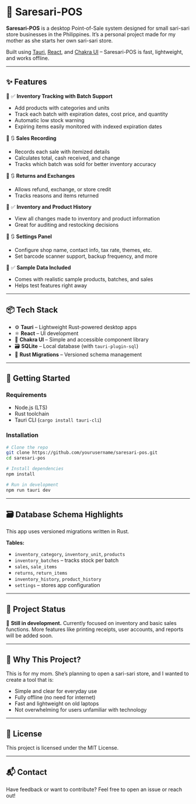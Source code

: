 # 🧺 Saresari-POS

**Saresari-POS** is a desktop Point-of-Sale system designed for small sari-sari store businesses in the Philippines.
It’s a personal project made for my mother as she starts her own sari-sari store.

Built using [Tauri](https://tauri.app/), [React](https://react.dev/), and [Chakra UI](https://chakra-ui.com/) – Saresari-POS is fast, lightweight, and works offline.

---

## ✨ Features

🔹 ✅ **Inventory Tracking with Batch Support**

- Add products with categories and units
- Track each batch with expiration dates, cost price, and quantity
- Automatic low stock warning
- Expiring items easily monitored with indexed expiration dates

🔹 🔃 **Sales Recording**

- Records each sale with itemized details
- Calculates total, cash received, and change
- Tracks which batch was sold for better inventory accuracy

🔹 🔃 **Returns and Exchanges**

- Allows refund, exchange, or store credit
- Tracks reasons and items returned

🔹 ✅ **Inventory and Product History**

- View all changes made to inventory and product information
- Great for auditing and restocking decisions

🔹 🔃 **Settings Panel**

- Configure shop name, contact info, tax rate, themes, etc.
- Set barcode scanner support, backup frequency, and more

🔹 ✅ **Sample Data Included**

- Comes with realistic sample products, batches, and sales
- Helps test features right away

---

## 📦 Tech Stack

- ⚙️ **Tauri** – Lightweight Rust-powered desktop apps
- ⚛️ **React** – UI development
- 💄 **Chakra UI** – Simple and accessible component library
- 🗃️ **SQLite** – Local database (with `tauri-plugin-sql`)
- 🦀 **Rust Migrations** – Versioned schema management

---

## 🚀 Getting Started

### Requirements

- Node.js (LTS)
- Rust toolchain
- Tauri CLI (`cargo install tauri-cli`)

### Installation

```bash
# Clone the repo
git clone https://github.com/yourusername/saresari-pos.git
cd saresari-pos

# Install dependencies
npm install

# Run in development
npm run tauri dev
```

---

## 🗃️ Database Schema Highlights

This app uses versioned migrations written in Rust.

**Tables:**

- `inventory_category`, `inventory_unit`, `products`
- `inventory_batches` – tracks stock per batch
- `sales`, `sale_items`
- `returns`, `return_items`
- `inventory_history`, `product_history`
- `settings` – stores app configuration

---

## 📝 Project Status

🔧 **Still in development.**
Currently focused on inventory and basic sales functions. More features like printing receipts, user accounts, and reports will be added soon.

---

## 💖 Why This Project?

This is for my mom.
She’s planning to open a sari-sari store, and I wanted to create a tool that is:

- Simple and clear for everyday use
- Fully offline (no need for internet)
- Fast and lightweight on old laptops
- Not overwhelming for users unfamiliar with technology

---

## 📜 License

This project is licensed under the MIT License.

---

## 📬 Contact

Have feedback or want to contribute?
Feel free to open an issue or reach out!
